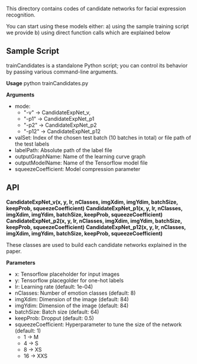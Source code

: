 This directory contains codes of candidate networks for facial expression recognition.

You can start using these models either:
  a) using the sample training script we provide
  b) using direct function calls which are explained below

## Sample Script
trainCandidates is a standalone Python script; you can control its behavior by passing various command-line arguments.

**Usage**
python trainCandidates.py <mode> <valSet> <labelPath> <outputGraphName> <outputModelName> <learningRate> <squeezeCoefficient>
  
**Arguments**
  * mode: 
  	* "-v"   -> CandidateExpNet_v, 
	* "-p1"  -> CandidateExpNet_p1
	* "-p2"  -> CandidateExpNet_p2
	* "-p12" -> CandidateExpNet_p12
  * valSet: Index of the chosen test batch (10 batches in total) or file path of the test labels
  * labelPath: Absolute path of the label file
  * outputGraphName: Name of the learning curve graph
  * outputModelName: Name of the Tensorflow model file
  * squeezeCoefficient: Model compression parameter

## API
**CandidateExpNet_v(x, y, lr, nClasses, imgXdim, imgYdim, batchSize, keepProb, squeezeCoefficient)**
**CandidateExpNet_p1(x, y, lr, nClasses, imgXdim, imgYdim, batchSize, keepProb, squeezeCoefficient)** 
**CandidateExpNet_p2(x, y, lr, nClasses, imgXdim, imgYdim, batchSize, keepProb, squeezeCoefficient)** 
**CandidateExpNet_p12(x, y, lr, nClasses, imgXdim, imgYdim, batchSize, keepProb, squeezeCoefficient)** 

These classes are used to build each candidate networks explained in the paper.

**Parameters**
  - x: Tensorflow placeholder for input images 
  - y: Tensorflow placegolder for one-hot labels
  - lr: Learning rate (default: 1e-04)
  - nClasses: Number of emotion classes (default: 8)
  - imgXdim: Dimension of the image (default: 84)
  - imgYdim: Dimension of the image (default: 84)
  - batchSize: Batch size (default: 64)
  - keepProb: Dropput (default: 0.5)
  - squeezeCoefficient: Hyperparameter to tune the size of the network (default: 1) 
    * 1 -> M
    * 4 -> S
    * 8 -> XS
    * 16 -> XXS
    
